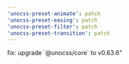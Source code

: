 ```yaml
---
'unocss-preset-animate': patch
'unocss-preset-easing': patch
'unocss-preset-filter': patch
'unocss-preset-transition': patch
---
```


fix: upgrade \`@unocss/core\` to v0.63.6"
